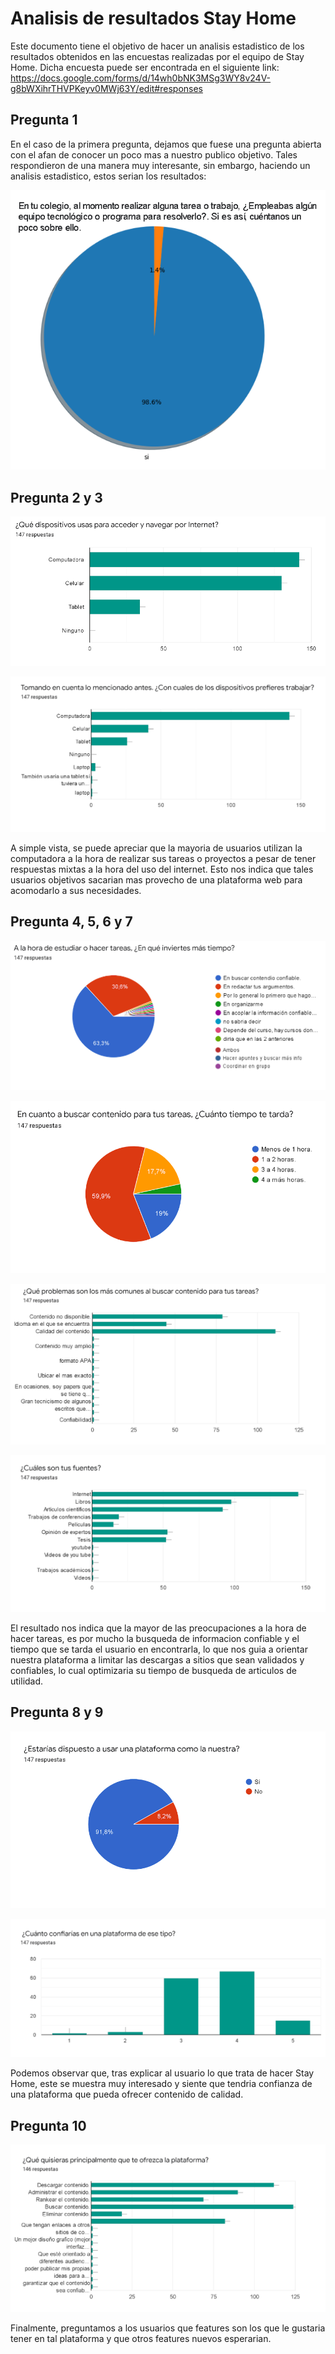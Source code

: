# Analisis de resultados Stay Home

Este documento tiene el objetivo de hacer un analisis estadistico de los resultados obtenidos en las encuestas realizadas por el equipo de Stay Home. Dicha encuesta puede ser encontrada en el siguiente link: https://docs.google.com/forms/d/14wh0bNK3MSg3WY8v24V-g8bWXihrTHVPKeyv0MWj63Y/edit#responses

## Pregunta 1

En el caso de la primera pregunta, dejamos que fuese una pregunta abierta con el afan de conocer un poco mas a nuestro publico objetivo. Tales respondieron de una manera muy interesante, sin embargo, haciendo un analisis estadistico, estos serian los resultados:

![](p1.PNG)

## Pregunta 2 y 3

![](p2.PNG)

![](p3.PNG)

A simple vista, se puede apreciar que la mayoria de usuarios utilizan la computadora a la hora de realizar sus tareas o proyectos a pesar de tener respuestas mixtas a la hora del uso del internet. Esto nos indica que tales usuarios objetivos sacarian mas provecho de una plataforma web para acomodarlo a sus necesidades.

## Pregunta 4, 5, 6 y 7

![](p4.PNG)

![](p5.PNG)

![](p6.PNG)

![](p7.PNG)

El resultado nos indica que la mayor de las preocupaciones a la hora de hacer tareas, es por mucho la busqueda de informacion confiable y el tiempo que se tarda el usuario en encontrarla, lo que nos guia a orientar nuestra plataforma a limitar las descargas a sitios que sean validados y confiables, lo cual optimizaria su tiempo de busqueda de articulos de utilidad.

## Pregunta 8 y 9

![](p8.PNG)

![](p9.PNG)

Podemos observar que, tras explicar al usuario lo que trata de hacer Stay Home, este se muestra muy interesado y siente que tendria confianza de una plataforma que pueda ofrecer contenido de calidad.

## Pregunta 10

![](p10.PNG)

Finalmente, preguntamos a los usuarios que features son los que le gustaria tener en tal plataforma y que otros features nuevos esperarian.


